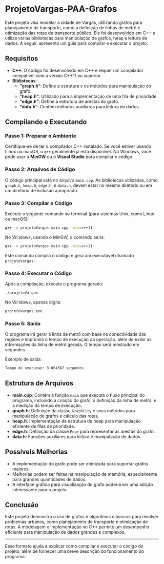 # ProjetoVargas-PAA-Grafos

Este projeto visa modelar a cidade de Vargas, utilizando grafos para planejamento de transporte, como a definição de linhas de metrô e otimização das rotas de transporte público. Ele foi desenvolvido em C++ e utiliza várias bibliotecas para manipulação de grafos, heap e leitura de dados. A seguir, apresento um guia para compilar e executar o projeto.

## Requisitos

- **C++**: O código foi desenvolvido em C++ e requer um compilador compatível com a versão C++11 ou superior.
- **Bibliotecas**: 
  - **"graph.h"**: Define a estrutura e os métodos para manipulação do grafo.
  - **"heap.h"**: Utilizado para a implementação de uma fila de prioridade.
  - **"edge.h"**: Define a estrutura de arestas do grafo.
  - **"data.h"**: Contém métodos auxiliares para leitura de dados.

## Compilando e Executando

### Passo 1: Preparar o Ambiente
Certifique-se de ter o compilador C++ instalado. Se você estiver usando Linux ou macOS, o `g++` geralmente já está disponível. No Windows, você pode usar o **MinGW** ou o **Visual Studio** para compilar o código.

### Passo 2: Arquivos de Código

O código principal está no arquivo `main.cpp`. As bibliotecas utilizadas, como `graph.h`, `heap.h`, `edge.h`, e `data.h`, devem estar no mesmo diretório ou em um diretório de inclusão apropriado.

### Passo 3: Compilar o Código

Execute o seguinte comando no terminal (para sistemas Unix, como Linux ou macOS):

```bash
g++ -o projetoVargas main.cpp -std=c++11
```

No Windows, usando o MinGW, o comando seria:

```bash
g++ -o projetoVargas main.cpp -std=c++11
```

Este comando compila o código e gera um executável chamado `projetoVargas`.

### Passo 4: Executar o Código

Após a compilação, execute o programa gerado:

```bash
./projetoVargas
```

No Windows, apenas digite:

```bash
projetoVargas.exe
```

### Passo 5: Saída

O programa irá gerar a linha de metrô com base na conectividade das regiões e imprimirá o tempo de execução da operação, além de exibir as informações da linha de metrô gerada. O tempo será mostrado em segundos.

Exemplo de saída:

```bash
Tempo de execucao: 0.004567 segundos
```

## Estrutura de Arquivos

- **main.cpp**: Contém a função `main` que executa o fluxo principal do programa, incluindo a criação do grafo, a definição da linha de metrô, e a medição do tempo de execução.
- **graph.h**: Definição da classe `GraphCity` e seus métodos para manipulação de grafos e cálculo das rotas.
- **heap.h**: Implementação da estrutura de heap para manipulação eficiente de filas de prioridade.
- **edge.h**: Definição da classe `Edge` para representar as arestas do grafo.
- **data.h**: Funções auxiliares para leitura e manipulação de dados.

## Possíveis Melhorias

- A implementação do grafo pode ser otimizada para suportar grafos maiores.
- Melhorias podem ser feitas na manipulação de memória, especialmente para grandes quantidades de dados.
- A interface gráfica para visualização do grafo poderia ser uma adição interessante para o projeto.

## Conclusão

Este projeto demonstra o uso de grafos e algoritmos clássicos para resolver problemas urbanos, como planejamento de transporte e otimização de rotas. A modelagem e implementação no C++ permite um desempenho eficiente para manipulação de dados grandes e complexos.

---

Esse formato ajuda a explicar como compilar e executar o código do projeto, além de fornecer uma breve descrição do funcionamento do programa.
